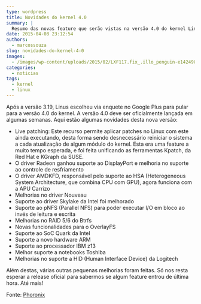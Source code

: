 ```yaml
---
type: wordpress
title: Novidades do kernel 4.0
summary: |
  Resumo das novas feature que serão vistas na versão 4.0 do kernel Linux
date: 2015-04-08 23:12:54
authors:
  - marcossouza
slug: novidades-do-kernel-4-0
images:
  - /images/wp-content/uploads/2015/02/LXF117.fix_.illo_penguin-e1424908179658.jpg
categories:
  - noticias
tags:
  - kernel
  - linux
---
```


Após a versão 3.19, Linus escolheu via enquete no Google Plus para pular para a versão 4.0 do kernel. A versão 4.0 deve ser oficialmente lançada em algumas semanas. Aqui estão algumas novidades desta nova versão:
<ul>
	<li>Live patching: Este recurso permite aplicar patches no Linux com este ainda executando, desta forma sendo desnecessário reiniciar o sistema a cada atualização de algum módulo do kernel. Esta era uma feature a muito tempo esperada, e foi feita unificando as ferramentas Kpatch, da Red Hat e KGraph da SUSE.</li>
	<li>O driver Radeon ganhou suporte ao DisplayPort e melhoria no suporte ao controle de resfriamento</li>
	<li>O driver AMDKFD, responsável pelo suporte ao HSA (Heterogeneous System Architecture, que combina CPU com GPU), agora funciona com a APU Carrizo</li>
	<li>Melhorias no driver Nouveau</li>
	<li>Suporte ao driver Skylake da Intel foi melhorado</li>
	<li>Suporte ao pNFS (Parallel NFS) para poder executar I/O em bloco ao invés de leitura e escrita</li>
	<li>Melhorias no RAID 5/6 do Btrfs</li>
	<li>Novas funcionalidades para o OverlayFS</li>
	<li>Suporte ao SoC Quark da Intel</li>
	<li>Suporte a novo hardware ARM</li>
	<li>Suporte ao processador IBM z13</li>
	<li>Melhor suporte a notebooks Toshiba</li>
	<li>Melhorias no suporte a HID (Human Interface Device) da Logitech</li>
</ul>
Além destas, várias outras pequenas melhorias foram feitas. Só nos resta esperar a release oficial para sabermos se algum feature entrou de última hora. Até mais!

Fonte: <a href="http://www.phoronix.com/scan.php?page=news_item&amp;px=Linux-4.0-Kernel-Big-Features" target="_blank">Phoronix</a>
